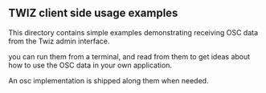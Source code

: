 ## TWIZ client side usage examples

This directory contains simple examples demonstrating receiving OSC data from
the Twiz admin interface.

you can run them from a terminal, and read from them to get ideas about how to
use the OSC data in your own application.

An osc implementation is shipped along them when needed.
